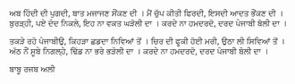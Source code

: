 ਅਬ ਹਿੰਦੀ ਦੀ ਪੁਗਦੀ, ਬਾਤ ਮਜਾਜਣ ਸੌਂਕਣ ਦੀ ।
ਮੈਂ ਚੁੱਪ ਕੀਤੀ ਫਿਰਦੀ, ਇਸਦੀ ਆਦਤ ਭੌਂਕਣ ਦੀ ।
ਬੁਰੜ੍ਹੀ, ਪਏ ਦੰਦ ਨਿਕਲੇ, ਇਹ ਨਾ ਵਕਤ ਘੜੋਲੀ ਦਾ ।
ਕਰਦੇ ਨਾ ਹਮਦਰਦੋ, ਦਰਦ ਪੰਜਾਬੀ ਬੋਲੀ ਦਾ ।

ਤਕੜੇ ਰਹੋ ਪੰਜਾਬੀਉ, ਕਿਹੜਾ ਛਡਦਾ ਨਿਵਿਆਂ ਤੋਂ ।
ਚਿਰ ਦੀ ਫੂਕੀ ਹੋਈ ਮਰੀ, ਉਠਾ ਲੀ ਸਿਵਿਆਂ ਤੋਂ ।
ਅੱਠ ਨੌਂ ਸੂਬੇ ਨਿਗਲ੍ਹੇ, ਢਿੱਡ ਨਾ ਭਰੇ ਭੜੋਲੀ ਦਾ ।
ਕਰਦੇ ਨਾ ਹਮਦਰਦੋ, ਦਰਦ ਪੰਜਾਬੀ ਬੋਲੀ ਦਾ ।

ਬਾਬੂ ਰਜਬ ਅਲੀ